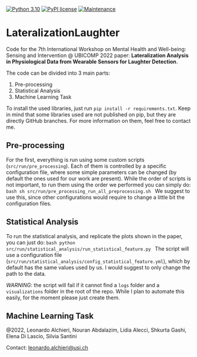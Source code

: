 [![Python 3.10](https://img.shields.io/badge/python-3.10-blue.svg)](https://www.python.org/downloads/release/python-3100/)
[![PyPI license](https://img.shields.io/pypi/l/ansicolortags.svg)](https://github.com/LeonardoAlchieri/LateralizationLaughter/blob/main/LICENSE)
[![Maintenance](https://img.shields.io/badge/Maintained%3F-yes-green.svg)](https://github.com/LeonardoAlchieri/LateralizationLaughter/graphs/commit-activity)

# LateralizationLaughter

Code for the 7th International Workshop on Mental Health and Well-being: Sensing and Intervention @ UBICOMP 2022 paper: **Lateralization Analysis in Physiological Data from Wearable Sensors for Laughter Detection**.

The code can be divided into 3 main parts:
1. Pre-processing
2. Statistical Analysis
3. Machine Learning Task

To install the used libraries, just run `pip install -r requirements.txt`. Keep in mind that some libraries used are not published on pip, but they are directly GitHub branches. For more information on them, feel free to contact me.

## Pre-processing

For the first, everything is run using some custom scripts (`src/run/pre_processing`). Each of them is controlled by a specific configuration file, where some simple parameters can be changed (by default the ones used for our work are present).
While the order of scripts is not important, to run them using the order we performed you can simply do:
    ```bash
        sh src/run/pre_processing_run_all_preprocessing.sh
    ```
We suggest to use this, since other configurations would require to change a little bit the configuration files.

## Statistical Analysis

To run the statistical analysis, and replicate the plots shown in the paper, you can just do:
    ```bash
        python src/run/statistical_analysis/run_statistical_feature.py
    ```
The script will use a configuration file (`src/run/statistical_analysis/config_statistical_feature.yml`), which by default has the same values used by us. I would suggest to only change the path to the data.

*WARNING*: the script will fail if it cannot find a `logs` folder and a `visualizations` folder in the root of the repo. While I plan to automate this easily, for the moment please just create them.

## Machine Learning Task




@2022, Leonardo Alchieri, Nouran Abdalazim, Lidia Alecci, Shkurta Gashi, Elena Di Lascio, Silvia Santini
 
Contact: leonardo.alchieri@usi.ch


